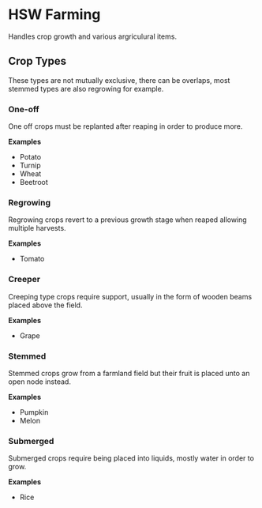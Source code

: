 # HSW Farming

Handles crop growth and various argriculural items.

## Crop Types

These types are not mutually exclusive, there can be overlaps, most stemmed types are also regrowing for example.

### One-off

One off crops must be replanted after reaping in order to produce more.

__Examples__

* Potato
* Turnip
* Wheat
* Beetroot

### Regrowing

Regrowing crops revert to a previous growth stage when reaped allowing multiple harvests.

__Examples__

* Tomato

### Creeper

Creeping type crops require support, usually in the form of wooden beams placed above the field.

__Examples__

* Grape

### Stemmed

Stemmed crops grow from a farmland field but their fruit is placed unto an open node instead.

__Examples__

* Pumpkin
* Melon

### Submerged

Submerged crops require being placed into liquids, mostly water in order to grow.

__Examples__

* Rice

